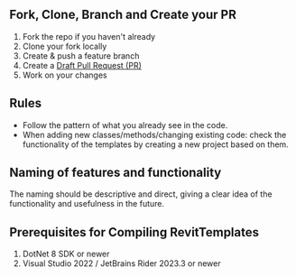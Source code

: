 ## Fork, Clone, Branch and Create your PR

1. Fork the repo if you haven't already
2. Clone your fork locally
3. Create & push a feature branch
4. Create a [Draft Pull Request (PR)](https://github.blog/2019-02-14-introducing-draft-pull-requests/)
5. Work on your changes

## Rules

- Follow the pattern of what you already see in the code.
- When adding new classes/methods/changing existing code: check the functionality of the templates by creating a new project based on them.

## Naming of features and functionality

The naming should be descriptive and direct, giving a clear idea of the functionality and usefulness in the future.

## Prerequisites for Compiling RevitTemplates

1. DotNet 8 SDK or newer
2. Visual Studio 2022 / JetBrains Rider 2023.3 or newer